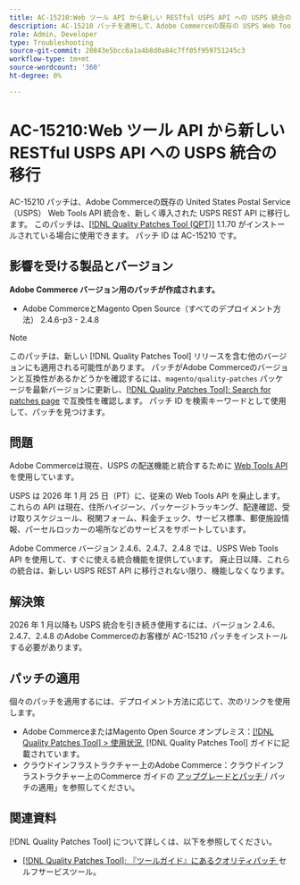```yaml
---
title: AC-15210:Web ツール API から新しい RESTful USPS API への USPS 統合の移行
description: AC-15210 パッチを適用して、Adobe Commerceの既存の USPS Web Tools API 統合を、新しく導入された USPS REST API に移行します。
role: Admin, Developer
type: Troubleshooting
source-git-commit: 20843e5bcc6a1a4b8d0a84c7ff05f959751245c3
workflow-type: tm+mt
source-wordcount: '360'
ht-degree: 0%

---
```



# AC-15210:Web ツール API から新しい RESTful USPS API への USPS 統合の移行

AC-15210 パッチは、Adobe Commerceの既存の United States Postal Service （USPS） Web Tools API 統合を、新しく導入された USPS REST API に移行します。 このパッチは、[[!DNL Quality Patches Tool (QPT)]](/help/tools/quality-patches-tool/quality-patches-tool-to-self-serve-quality-patches.md) 1.1.70 がインストールされている場合に使用できます。 パッチ ID は AC-15210 です。

## 影響を受ける製品とバージョン

**Adobe Commerce バージョン用のパッチが作成されます。**

* Adobe CommerceとMagento Open Source（すべてのデプロイメント方法） 2.4.6-p3 - 2.4.8

>[!NOTE]
>
>このパッチは、新しい [!DNL Quality Patches Tool] リリースを含む他のバージョンにも適用される可能性があります。 パッチがAdobe Commerceのバージョンと互換性があるかどうかを確認するには、`magento/quality-patches` パッケージを最新バージョンに更新し、[[!DNL Quality Patches Tool]: Search for patches page](https://experienceleague.adobe.com/tools/commerce-quality-patches/index.html) で互換性を確認します。 パッチ ID を検索キーワードとして使用して、パッチを見つけます。

## 問題

Adobe Commerceは現在、USPS の配送機能と統合するために [Web Tools API](https://www.usps.com/business/web-tools-apis/#developers) を使用しています。

USPS は 2026 年 1 月 25 日（PT）に、従来の Web Tools API を廃止します。 これらの API は現在、住所ハイジーン、パッケージトラッキング、配達確認、受け取りスケジュール、税関フォーム、料金チェック、サービス標準、郵便施設情報、パーセルロッカーの場所などのサービスをサポートしています。

Adobe Commerce バージョン 2.4.6、2.4.7、2.4.8 では、USPS Web Tools API を使用して、すぐに使える統合機能を提供しています。 廃止日以降、これらの統合は、新しい USPS REST API に移行されない限り、機能しなくなります。

## 解決策

2026 年 1 月以降も USPS 統合を引き続き使用するには、バージョン 2.4.6、2.4.7、2.4.8 のAdobe Commerceのお客様が AC-15210 パッチをインストールする必要があります。

## パッチの適用

個々のパッチを適用するには、デプロイメント方法に応じて、次のリンクを使用します。

* Adobe CommerceまたはMagento Open Source オンプレミス：[[!DNL Quality Patches Tool] > 使用状況 &#x200B;](/help/tools/quality-patches-tool/usage.md) [!DNL Quality Patches Tool] ガイドに記載されています。
* クラウドインフラストラクチャー上のAdobe Commerce：クラウドインフラストラクチャー上のCommerce ガイドの [&#x200B; アップグレードとパッチ &#x200B;](https://experienceleague.adobe.com/docs/commerce-cloud-service/user-guide/develop/upgrade/apply-patches.html)/ パッチの適用」を参照してください。

## 関連資料

[!DNL Quality Patches Tool] について詳しくは、以下を参照してください。

* [[!DNL Quality Patches Tool]: 『ツールガイド』にあるクオリティパッチ &#x200B;](/help/tools/quality-patches-tool/quality-patches-tool-to-self-serve-quality-patches.md) セルフサービスツール。